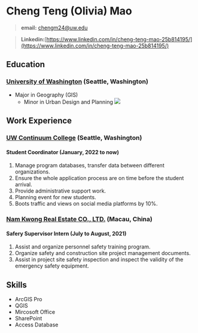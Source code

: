 <link href="style.css" ></link>

# Cheng Teng (Olivia) Mao
> **email:** chengm24@uw.edu

> **Linkedin:**[https://www.linkedin.com/in/cheng-teng-mao-25b814195/](https://www.linkedin.com/in/cheng-teng-mao-25b814195/)

## Education
### [University of Washington](https://www.washington.edu/) (Seattle, Washington)
- Major in Geography (GIS)
  - Minor in Urban Design and Planning
![](uw.jpg)
## Work Experience 
### [UW Continuum College](https://www.continuum.uw.edu/) (Seattle, Washington)   
#### Student Coordinator (January, 2022 to now)
1. Manage program databases, transfer data between different organizations.
2. Ensure the whole application process are on time before the student arrival.
3. Provide administrative support work.
4. Planning event for new students.
5. Boots traffic and views on social media platforms by 10%.

### [Nam Kwong Real Estate CO., LTD.](http://en.namkwong.com.mo/col/col2013/index.html) (Macau, China) 
#### Safery Supervisor Intern (July to August, 2021)
1. Assist and organize personnel safety training program.
2. Organize safety and construction site project management documents.
3. Assist in project site safety inspection and inspect the validity of the emergency safety equipment.

## Skills
- ArcGIS Pro
- QGIS
- Mircosoft Office
- SharePoint
- Access Database
